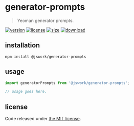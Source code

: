 # generator-prompts
> Yeoman generator prompts.

[![version][version-image]][version-url]
[![license][license-image]][license-url]
[![size][size-image]][size-url]
[![download][download-image]][download-url]

## installation
```shell
npm install @jswork/generator-prompts
```

## usage
```js
import generatorPrompts from '@jswork/generator-prompts';

// usage goes here.
```

## license
Code released under [the MIT license](https://github.com/afeiship/generator-prompts/blob/master/LICENSE.txt).

[version-image]: https://img.shields.io/npm/v/@jswork/generator-prompts
[version-url]: https://npmjs.org/package/@jswork/generator-prompts

[license-image]: https://img.shields.io/npm/l/@jswork/generator-prompts
[license-url]: https://github.com/afeiship/generator-prompts/blob/master/LICENSE.txt

[size-image]: https://img.shields.io/bundlephobia/minzip/@jswork/generator-prompts
[size-url]: https://github.com/afeiship/generator-prompts/blob/master/dist/generator-prompts.min.js

[download-image]: https://img.shields.io/npm/dm/@jswork/generator-prompts
[download-url]: https://www.npmjs.com/package/@jswork/generator-prompts
